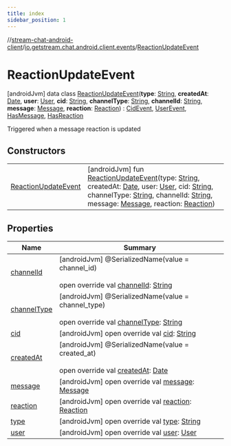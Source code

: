 ```yaml
---
title: index
sidebar_position: 1
---
```

//[stream-chat-android-client](../../../index.md)/[io.getstream.chat.android.client.events](../index.md)/[ReactionUpdateEvent](index.md)



# ReactionUpdateEvent  
 [androidJvm] data class [ReactionUpdateEvent](index.md)(**type**: [String](https://kotlinlang.org/api/latest/jvm/stdlib/kotlin/-string/index.html), **createdAt**: [Date](https://developer.android.com/reference/kotlin/java/util/Date.html), **user**: [User](../../io.getstream.chat.android.client.models/User/index.md), **cid**: [String](https://kotlinlang.org/api/latest/jvm/stdlib/kotlin/-string/index.html), **channelType**: [String](https://kotlinlang.org/api/latest/jvm/stdlib/kotlin/-string/index.html), **channelId**: [String](https://kotlinlang.org/api/latest/jvm/stdlib/kotlin/-string/index.html), **message**: [Message](../../io.getstream.chat.android.client.models/Message/index.md), **reaction**: [Reaction](../../io.getstream.chat.android.client.models/Reaction/index.md)) : [CidEvent](../CidEvent/index.md), [UserEvent](../UserEvent/index.md), [HasMessage](../HasMessage/index.md), [HasReaction](../HasReaction/index.md)

Triggered when a message reaction is updated

   


## Constructors  
  
| | |
|---|---|
| <a name="io.getstream.chat.android.client.events/ReactionUpdateEvent/ReactionUpdateEvent/#kotlin.String#java.util.Date#io.getstream.chat.android.client.models.User#kotlin.String#kotlin.String#kotlin.String#io.getstream.chat.android.client.models.Message#io.getstream.chat.android.client.models.Reaction/PointingToDeclaration/"></a>[ReactionUpdateEvent](ReactionUpdateEvent.md)| <a name="io.getstream.chat.android.client.events/ReactionUpdateEvent/ReactionUpdateEvent/#kotlin.String#java.util.Date#io.getstream.chat.android.client.models.User#kotlin.String#kotlin.String#kotlin.String#io.getstream.chat.android.client.models.Message#io.getstream.chat.android.client.models.Reaction/PointingToDeclaration/"></a> [androidJvm] fun [ReactionUpdateEvent](ReactionUpdateEvent.md)(type: [String](https://kotlinlang.org/api/latest/jvm/stdlib/kotlin/-string/index.html), createdAt: [Date](https://developer.android.com/reference/kotlin/java/util/Date.html), user: [User](../../io.getstream.chat.android.client.models/User/index.md), cid: [String](https://kotlinlang.org/api/latest/jvm/stdlib/kotlin/-string/index.html), channelType: [String](https://kotlinlang.org/api/latest/jvm/stdlib/kotlin/-string/index.html), channelId: [String](https://kotlinlang.org/api/latest/jvm/stdlib/kotlin/-string/index.html), message: [Message](../../io.getstream.chat.android.client.models/Message/index.md), reaction: [Reaction](../../io.getstream.chat.android.client.models/Reaction/index.md))   <br/>|


## Properties  
  
|  Name |  Summary | 
|---|---|
| <a name="io.getstream.chat.android.client.events/ReactionUpdateEvent/channelId/#/PointingToDeclaration/"></a>[channelId](channelId.md)| <a name="io.getstream.chat.android.client.events/ReactionUpdateEvent/channelId/#/PointingToDeclaration/"></a> [androidJvm] @SerializedName(value = channel_id)  <br/>  <br/>open override val [channelId](channelId.md): [String](https://kotlinlang.org/api/latest/jvm/stdlib/kotlin/-string/index.html)   <br/>|
| <a name="io.getstream.chat.android.client.events/ReactionUpdateEvent/channelType/#/PointingToDeclaration/"></a>[channelType](channelType.md)| <a name="io.getstream.chat.android.client.events/ReactionUpdateEvent/channelType/#/PointingToDeclaration/"></a> [androidJvm] @SerializedName(value = channel_type)  <br/>  <br/>open override val [channelType](channelType.md): [String](https://kotlinlang.org/api/latest/jvm/stdlib/kotlin/-string/index.html)   <br/>|
| <a name="io.getstream.chat.android.client.events/ReactionUpdateEvent/cid/#/PointingToDeclaration/"></a>[cid](cid.md)| <a name="io.getstream.chat.android.client.events/ReactionUpdateEvent/cid/#/PointingToDeclaration/"></a> [androidJvm] open override val [cid](cid.md): [String](https://kotlinlang.org/api/latest/jvm/stdlib/kotlin/-string/index.html)   <br/>|
| <a name="io.getstream.chat.android.client.events/ReactionUpdateEvent/createdAt/#/PointingToDeclaration/"></a>[createdAt](createdAt.md)| <a name="io.getstream.chat.android.client.events/ReactionUpdateEvent/createdAt/#/PointingToDeclaration/"></a> [androidJvm] @SerializedName(value = created_at)  <br/>  <br/>open override val [createdAt](createdAt.md): [Date](https://developer.android.com/reference/kotlin/java/util/Date.html)   <br/>|
| <a name="io.getstream.chat.android.client.events/ReactionUpdateEvent/message/#/PointingToDeclaration/"></a>[message](message.md)| <a name="io.getstream.chat.android.client.events/ReactionUpdateEvent/message/#/PointingToDeclaration/"></a> [androidJvm] open override val [message](message.md): [Message](../../io.getstream.chat.android.client.models/Message/index.md)   <br/>|
| <a name="io.getstream.chat.android.client.events/ReactionUpdateEvent/reaction/#/PointingToDeclaration/"></a>[reaction](reaction.md)| <a name="io.getstream.chat.android.client.events/ReactionUpdateEvent/reaction/#/PointingToDeclaration/"></a> [androidJvm] open override val [reaction](reaction.md): [Reaction](../../io.getstream.chat.android.client.models/Reaction/index.md)   <br/>|
| <a name="io.getstream.chat.android.client.events/ReactionUpdateEvent/type/#/PointingToDeclaration/"></a>[type](type.md)| <a name="io.getstream.chat.android.client.events/ReactionUpdateEvent/type/#/PointingToDeclaration/"></a> [androidJvm] open override val [type](type.md): [String](https://kotlinlang.org/api/latest/jvm/stdlib/kotlin/-string/index.html)   <br/>|
| <a name="io.getstream.chat.android.client.events/ReactionUpdateEvent/user/#/PointingToDeclaration/"></a>[user](user.md)| <a name="io.getstream.chat.android.client.events/ReactionUpdateEvent/user/#/PointingToDeclaration/"></a> [androidJvm] open override val [user](user.md): [User](../../io.getstream.chat.android.client.models/User/index.md)   <br/>|

